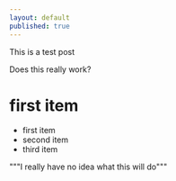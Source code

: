 ```yaml
---
layout: default
published: true
---
```

This is a test post

Does this really work?

# first item


* first item
* second item
* third item

"""I really have no idea what this will do"""